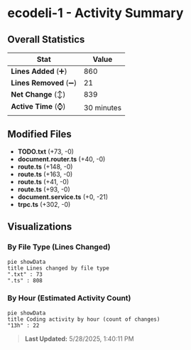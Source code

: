 # ecodeli-1 - Activity Summary 

## Overall Statistics

| Stat                   | Value                                                             |
| ---------------------- | ----------------------------------------------------------------- |
| **Lines Added** (➕)   | 860                                          |
| **Lines Removed** (➖) | 21                                        |
| **Net Change** (↕)    | 839                |
| **Active Time** (⌚)   | 30 minutes |


## Modified Files
- **TODO.txt** (+73, -0)
- **document.router.ts** (+40, -0)
- **route.ts** (+148, -0)
- **route.ts** (+163, -0)
- **route.ts** (+41, -0)
- **route.ts** (+93, -0)
- **document.service.ts** (+0, -21)
- **trpc.ts** (+302, -0)

## Visualizations

### By File Type (Lines Changed)

```mermaid
pie showData
title Lines changed by file type
".txt" : 73
".ts" : 808
```

### By Hour (Estimated Activity Count)

```mermaid
pie showData
title Coding activity by hour (count of changes)
"13h" : 22
```


> **Last Updated:** 5/28/2025, 1:40:11 PM